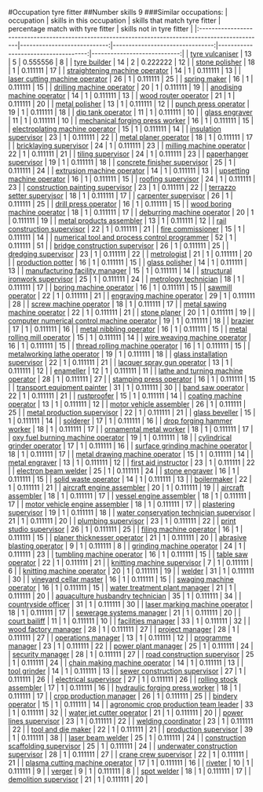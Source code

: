 #Occupation tyre fitter
##Number skills 9
###Similar occupations:
| occupation                                                                                        |   skills in this occupation |   skills that match tyre fitter |   percentage match with tyre fitter |   skills not in tyre fitter |
|:--------------------------------------------------------------------------------------------------|----------------------------:|--------------------------------:|------------------------------------:|----------------------------:|
| [tyre vulcaniser](tyre_vulcaniser.md)                                                             |                          13 |                               5 |                            0.555556 |                           8 |
| [tyre builder](tyre_builder.md)                                                                   |                          14 |                               2 |                            0.222222 |                          12 |
| [stone polisher](stone_polisher.md)                                                               |                          18 |                               1 |                            0.111111 |                          17 |
| [straightening machine operator](straightening_machine_operator.md)                               |                          14 |                               1 |                            0.111111 |                          13 |
| [laser cutting machine operator](laser_cutting_machine_operator.md)                               |                          26 |                               1 |                            0.111111 |                          25 |
| [spring maker](spring_maker.md)                                                                   |                          16 |                               1 |                            0.111111 |                          15 |
| [drilling machine operator](drilling_machine_operator.md)                                         |                          20 |                               1 |                            0.111111 |                          19 |
| [anodising machine operator](anodising_machine_operator.md)                                       |                          14 |                               1 |                            0.111111 |                          13 |
| [wood router operator](wood_router_operator.md)                                                   |                          21 |                               1 |                            0.111111 |                          20 |
| [metal polisher](metal_polisher.md)                                                               |                          13 |                               1 |                            0.111111 |                          12 |
| [punch press operator](punch_press_operator.md)                                                   |                          19 |                               1 |                            0.111111 |                          18 |
| [dip tank operator](dip_tank_operator.md)                                                         |                          11 |                               1 |                            0.111111 |                          10 |
| [glass engraver](glass_engraver.md)                                                               |                          11 |                               1 |                            0.111111 |                          10 |
| [mechanical forging press worker](mechanical_forging_press_worker.md)                             |                          16 |                               1 |                            0.111111 |                          15 |
| [electroplating machine operator](electroplating_machine_operator.md)                             |                          15 |                               1 |                            0.111111 |                          14 |
| [insulation supervisor](insulation_supervisor.md)                                                 |                          23 |                               1 |                            0.111111 |                          22 |
| [metal planer operator](metal_planer_operator.md)                                                 |                          18 |                               1 |                            0.111111 |                          17 |
| [bricklaying supervisor](bricklaying_supervisor.md)                                               |                          24 |                               1 |                            0.111111 |                          23 |
| [milling machine operator](milling_machine_operator.md)                                           |                          22 |                               1 |                            0.111111 |                          21 |
| [tiling supervisor](tiling_supervisor.md)                                                         |                          24 |                               1 |                            0.111111 |                          23 |
| [paperhanger supervisor](paperhanger_supervisor.md)                                               |                          19 |                               1 |                            0.111111 |                          18 |
| [concrete finisher supervisor](concrete_finisher_supervisor.md)                                   |                          25 |                               1 |                            0.111111 |                          24 |
| [extrusion machine operator](extrusion_machine_operator.md)                                       |                          14 |                               1 |                            0.111111 |                          13 |
| [upsetting machine operator](upsetting_machine_operator.md)                                       |                          16 |                               1 |                            0.111111 |                          15 |
| [roofing supervisor](roofing_supervisor.md)                                                       |                          24 |                               1 |                            0.111111 |                          23 |
| [construction painting supervisor](construction_painting_supervisor.md)                           |                          23 |                               1 |                            0.111111 |                          22 |
| [terrazzo setter supervisor](terrazzo_setter_supervisor.md)                                       |                          18 |                               1 |                            0.111111 |                          17 |
| [carpenter supervisor](carpenter_supervisor.md)                                                   |                          26 |                               1 |                            0.111111 |                          25 |
| [drill press operator](drill_press_operator.md)                                                   |                          16 |                               1 |                            0.111111 |                          15 |
| [wood boring machine operator](wood_boring_machine_operator.md)                                   |                          18 |                               1 |                            0.111111 |                          17 |
| [deburring machine operator](deburring_machine_operator.md)                                       |                          20 |                               1 |                            0.111111 |                          19 |
| [metal products assembler](metal_products_assembler.md)                                           |                          13 |                               1 |                            0.111111 |                          12 |
| [rail construction supervisor](rail_construction_supervisor.md)                                   |                          22 |                               1 |                            0.111111 |                          21 |
| [fire commissioner](fire_commissioner.md)                                                         |                          15 |                               1 |                            0.111111 |                          14 |
| [numerical tool and process control programmer](numerical_tool_and_process_control_programmer.md) |                          52 |                               1 |                            0.111111 |                          51 |
| [bridge construction supervisor](bridge_construction_supervisor.md)                               |                          26 |                               1 |                            0.111111 |                          25 |
| [dredging supervisor](dredging_supervisor.md)                                                     |                          23 |                               1 |                            0.111111 |                          22 |
| [metrologist](metrologist.md)                                                                     |                          21 |                               1 |                            0.111111 |                          20 |
| [production potter](production_potter.md)                                                         |                          16 |                               1 |                            0.111111 |                          15 |
| [glass polisher](glass_polisher.md)                                                               |                          14 |                               1 |                            0.111111 |                          13 |
| [manufacturing facility manager](manufacturing_facility_manager.md)                               |                          15 |                               1 |                            0.111111 |                          14 |
| [structural ironwork supervisor](structural_ironwork_supervisor.md)                               |                          25 |                               1 |                            0.111111 |                          24 |
| [metrology technician](metrology_technician.md)                                                   |                          18 |                               1 |                            0.111111 |                          17 |
| [boring machine operator](boring_machine_operator.md)                                             |                          16 |                               1 |                            0.111111 |                          15 |
| [sawmill operator](sawmill_operator.md)                                                           |                          22 |                               1 |                            0.111111 |                          21 |
| [engraving machine operator](engraving_machine_operator.md)                                       |                          29 |                               1 |                            0.111111 |                          28 |
| [screw machine operator](screw_machine_operator.md)                                               |                          18 |                               1 |                            0.111111 |                          17 |
| [metal sawing machine operator](metal_sawing_machine_operator.md)                                 |                          22 |                               1 |                            0.111111 |                          21 |
| [stone planer](stone_planer.md)                                                                   |                          20 |                               1 |                            0.111111 |                          19 |
| [computer numerical control machine operator](computer_numerical_control_machine_operator.md)     |                          19 |                               1 |                            0.111111 |                          18 |
| [brazier](brazier.md)                                                                             |                          17 |                               1 |                            0.111111 |                          16 |
| [metal nibbling operator](metal_nibbling_operator.md)                                             |                          16 |                               1 |                            0.111111 |                          15 |
| [metal rolling mill operator](metal_rolling_mill_operator.md)                                     |                          15 |                               1 |                            0.111111 |                          14 |
| [wire weaving machine operator](wire_weaving_machine_operator.md)                                 |                          16 |                               1 |                            0.111111 |                          15 |
| [thread rolling machine operator](thread_rolling_machine_operator.md)                             |                          16 |                               1 |                            0.111111 |                          15 |
| [metalworking lathe operator](metalworking_lathe_operator.md)                                     |                          19 |                               1 |                            0.111111 |                          18 |
| [glass installation supervisor](glass_installation_supervisor.md)                                 |                          22 |                               1 |                            0.111111 |                          21 |
| [lacquer spray gun operator](lacquer_spray_gun_operator.md)                                       |                          13 |                               1 |                            0.111111 |                          12 |
| [enameller](enameller.md)                                                                         |                          12 |                               1 |                            0.111111 |                          11 |
| [lathe and turning machine operator](lathe_and_turning_machine_operator.md)                       |                          28 |                               1 |                            0.111111 |                          27 |
| [stamping press operator](stamping_press_operator.md)                                             |                          16 |                               1 |                            0.111111 |                          15 |
| [transport equipment painter](transport_equipment_painter.md)                                     |                          31 |                               1 |                            0.111111 |                          30 |
| [band saw operator](band_saw_operator.md)                                                         |                          22 |                               1 |                            0.111111 |                          21 |
| [rustproofer](rustproofer.md)                                                                     |                          15 |                               1 |                            0.111111 |                          14 |
| [coating machine operator](coating_machine_operator.md)                                           |                          13 |                               1 |                            0.111111 |                          12 |
| [motor vehicle assembler](motor_vehicle_assembler.md)                                             |                          26 |                               1 |                            0.111111 |                          25 |
| [metal production supervisor](metal_production_supervisor.md)                                     |                          22 |                               1 |                            0.111111 |                          21 |
| [glass beveller](glass_beveller.md)                                                               |                          15 |                               1 |                            0.111111 |                          14 |
| [solderer](solderer.md)                                                                           |                          17 |                               1 |                            0.111111 |                          16 |
| [drop forging hammer worker](drop_forging_hammer_worker.md)                                       |                          18 |                               1 |                            0.111111 |                          17 |
| [ornamental metal worker](ornamental_metal_worker.md)                                             |                          18 |                               1 |                            0.111111 |                          17 |
| [oxy fuel burning machine operator](oxy_fuel_burning_machine_operator.md)                         |                          19 |                               1 |                            0.111111 |                          18 |
| [cylindrical grinder operator](cylindrical_grinder_operator.md)                                   |                          17 |                               1 |                            0.111111 |                          16 |
| [surface grinding machine operator](surface_grinding_machine_operator.md)                         |                          18 |                               1 |                            0.111111 |                          17 |
| [metal drawing machine operator](metal_drawing_machine_operator.md)                               |                          15 |                               1 |                            0.111111 |                          14 |
| [metal engraver](metal_engraver.md)                                                               |                          13 |                               1 |                            0.111111 |                          12 |
| [first aid instructor](first_aid_instructor.md)                                                   |                          23 |                               1 |                            0.111111 |                          22 |
| [electron beam welder](electron_beam_welder.md)                                                   |                          25 |                               1 |                            0.111111 |                          24 |
| [stone engraver](stone_engraver.md)                                                               |                          16 |                               1 |                            0.111111 |                          15 |
| [solid waste operator](solid_waste_operator.md)                                                   |                          14 |                               1 |                            0.111111 |                          13 |
| [boilermaker](boilermaker.md)                                                                     |                          22 |                               1 |                            0.111111 |                          21 |
| [aircraft engine assembler](aircraft_engine_assembler.md)                                         |                          20 |                               1 |                            0.111111 |                          19 |
| [aircraft assembler](aircraft_assembler.md)                                                       |                          18 |                               1 |                            0.111111 |                          17 |
| [vessel engine assembler](vessel_engine_assembler.md)                                             |                          18 |                               1 |                            0.111111 |                          17 |
| [motor vehicle engine assembler](motor_vehicle_engine_assembler.md)                               |                          18 |                               1 |                            0.111111 |                          17 |
| [plastering supervisor](plastering_supervisor.md)                                                 |                          19 |                               1 |                            0.111111 |                          18 |
| [water conservation technician supervisor](water_conservation_technician_supervisor.md)           |                          21 |                               1 |                            0.111111 |                          20 |
| [plumbing supervisor](plumbing_supervisor.md)                                                     |                          23 |                               1 |                            0.111111 |                          22 |
| [print studio supervisor](print_studio_supervisor.md)                                             |                          26 |                               1 |                            0.111111 |                          25 |
| [filing machine operator](filing_machine_operator.md)                                             |                          16 |                               1 |                            0.111111 |                          15 |
| [planer thicknesser operator](planer_thicknesser_operator.md)                                     |                          21 |                               1 |                            0.111111 |                          20 |
| [abrasive blasting operator](abrasive_blasting_operator.md)                                       |                           9 |                               1 |                            0.111111 |                           8 |
| [grinding machine operator](grinding_machine_operator.md)                                         |                          24 |                               1 |                            0.111111 |                          23 |
| [tumbling machine operator](tumbling_machine_operator.md)                                         |                          16 |                               1 |                            0.111111 |                          15 |
| [table saw operator](table_saw_operator.md)                                                       |                          22 |                               1 |                            0.111111 |                          21 |
| [knitting machine supervisor](knitting_machine_supervisor.md)                                     |                           7 |                               1 |                            0.111111 |                           6 |
| [knitting machine operator](knitting_machine_operator.md)                                         |                          20 |                               1 |                            0.111111 |                          19 |
| [welder](welder.md)                                                                               |                          31 |                               1 |                            0.111111 |                          30 |
| [vineyard cellar master](vineyard_cellar_master.md)                                               |                          16 |                               1 |                            0.111111 |                          15 |
| [swaging machine operator](swaging_machine_operator.md)                                           |                          16 |                               1 |                            0.111111 |                          15 |
| [water treatment plant manager](water_treatment_plant_manager.md)                                 |                          21 |                               1 |                            0.111111 |                          20 |
| [aquaculture husbandry technician](aquaculture_husbandry_technician.md)                           |                          35 |                               1 |                            0.111111 |                          34 |
| [countryside officer](countryside_officer.md)                                                     |                          31 |                               1 |                            0.111111 |                          30 |
| [laser marking machine operator](laser_marking_machine_operator.md)                               |                          18 |                               1 |                            0.111111 |                          17 |
| [sewerage systems manager](sewerage_systems_manager.md)                                           |                          21 |                               1 |                            0.111111 |                          20 |
| [court bailiff](court_bailiff.md)                                                                 |                          11 |                               1 |                            0.111111 |                          10 |
| [facilities manager](facilities_manager.md)                                                       |                          33 |                               1 |                            0.111111 |                          32 |
| [wood factory manager](wood_factory_manager.md)                                                   |                          28 |                               1 |                            0.111111 |                          27 |
| [project manager](project_manager.md)                                                             |                          28 |                               1 |                            0.111111 |                          27 |
| [operations manager](operations_manager.md)                                                       |                          13 |                               1 |                            0.111111 |                          12 |
| [programme manager](programme_manager.md)                                                         |                          23 |                               1 |                            0.111111 |                          22 |
| [power plant manager](power_plant_manager.md)                                                     |                          25 |                               1 |                            0.111111 |                          24 |
| [security manager](security_manager.md)                                                           |                          28 |                               1 |                            0.111111 |                          27 |
| [road construction supervisor](road_construction_supervisor.md)                                   |                          25 |                               1 |                            0.111111 |                          24 |
| [chain making machine operator](chain_making_machine_operator.md)                                 |                          14 |                               1 |                            0.111111 |                          13 |
| [tool grinder](tool_grinder.md)                                                                   |                          14 |                               1 |                            0.111111 |                          13 |
| [sewer construction supervisor](sewer_construction_supervisor.md)                                 |                          27 |                               1 |                            0.111111 |                          26 |
| [electrical supervisor](electrical_supervisor.md)                                                 |                          27 |                               1 |                            0.111111 |                          26 |
| [rolling stock assembler](rolling_stock_assembler.md)                                             |                          17 |                               1 |                            0.111111 |                          16 |
| [hydraulic forging press worker](hydraulic_forging_press_worker.md)                               |                          18 |                               1 |                            0.111111 |                          17 |
| [crop production manager](crop_production_manager.md)                                             |                          26 |                               1 |                            0.111111 |                          25 |
| [bindery operator](bindery_operator.md)                                                           |                          15 |                               1 |                            0.111111 |                          14 |
| [agronomic crop production team leader](agronomic_crop_production_team_leader.md)                 |                          33 |                               1 |                            0.111111 |                          32 |
| [water jet cutter operator](water_jet_cutter_operator.md)                                         |                          21 |                               1 |                            0.111111 |                          20 |
| [power lines supervisor](power_lines_supervisor.md)                                               |                          23 |                               1 |                            0.111111 |                          22 |
| [welding coordinator](welding_coordinator.md)                                                     |                          23 |                               1 |                            0.111111 |                          22 |
| [tool and die maker](tool_and_die_maker.md)                                                       |                          22 |                               1 |                            0.111111 |                          21 |
| [production supervisor](production_supervisor.md)                                                 |                          39 |                               1 |                            0.111111 |                          38 |
| [laser beam welder](laser_beam_welder.md)                                                         |                          25 |                               1 |                            0.111111 |                          24 |
| [construction scaffolding supervisor](construction_scaffolding_supervisor.md)                     |                          25 |                               1 |                            0.111111 |                          24 |
| [underwater construction supervisor](underwater_construction_supervisor.md)                       |                          28 |                               1 |                            0.111111 |                          27 |
| [crane crew supervisor](crane_crew_supervisor.md)                                                 |                          22 |                               1 |                            0.111111 |                          21 |
| [plasma cutting machine operator](plasma_cutting_machine_operator.md)                             |                          17 |                               1 |                            0.111111 |                          16 |
| [riveter](riveter.md)                                                                             |                          10 |                               1 |                            0.111111 |                           9 |
| [verger](verger.md)                                                                               |                           9 |                               1 |                            0.111111 |                           8 |
| [spot welder](spot_welder.md)                                                                     |                          18 |                               1 |                            0.111111 |                          17 |
| [demolition supervisor](demolition_supervisor.md)                                                 |                          21 |                               1 |                            0.111111 |                          20 |
